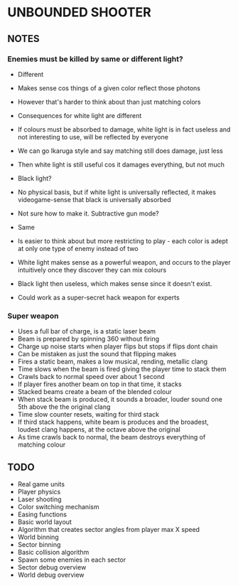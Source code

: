 
# UNBOUNDED SHOOTER

## NOTES

### Enemies must be killed by same or different light?

- Different
 - Makes sense cos things of a given color reflect those photons
 - However that's harder to think about than just matching colors
 - Consequences for white light are different
  - If colours must be absorbed to damage, white light is in fact useless
    and not interesting to use, will be reflected by everyone
   - We can go Ikaruga style and say matching still does damage, just less
   - Then white light is still useful cos it damages everything, but not much
 - Black light?
  - No physical basis, but if white light is universally reflected, it makes
    videogame-sense that black is universally absorbed
  - Not sure how to make it. Subtractive gun mode?

- Same
 - Is easier to think about but more restricting to play - each color is
   adept at only one type of enemy instead of two
 - White light makes sense as a powerful weapon, and occurs to the player
   intuitively once they discover they can mix colours
 - Black light then useless, which makes sense since it doesn't exist.
  - Could work as a super-secret hack weapon for experts


### Super weapon

- Uses a full bar of charge, is a static laser beam
- Beam is prepared by spinning 360 without firing
- Charge up noise starts when player flips but stops if flips dont chain
- Can be mistaken as just the sound that flipping makes
- Fires a static beam, makes a low musical, rending, metallic clang
- Time slows when the beam is fired giving the player time to stack them
- Crawls back to normal speed over about 1 second
- If player fires another beam on top in that time, it stacks
 - Stacked beams create a beam of the blended colour
 - When stack beam is produced, it sounds a broader, louder sound one 5th above the
  the original clang
- Time slow counter resets, waiting for third stack
- If third stack happens, white beam is produces and the broadest, loudest
 clang happens, at the octave above the original
- As time crawls back to normal, the beam destroys everything of matching
 colour


## TODO

- Real game units
- Player physics
- Laser shooting
- Color switching mechanism
- Easing functions
- Basic world layout
- Algorithm that creates sector angles from player max X speed
- World binning
- Sector binning
- Basic collision algorithm
- Spawn some enemies in each sector
- Sector debug overview
- World debug overview


